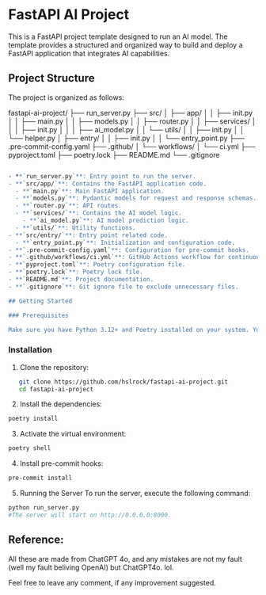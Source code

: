 # FastAPI AI Project

This is a FastAPI project template designed to run an AI model. The template provides a structured and organized way to build and deploy a FastAPI application that integrates AI capabilities.


## Project Structure

The project is organized as follows:

fastapi-ai-project/
├── run_server.py
├── src/
│ ├── app/
│ │ ├── init.py
│ │ ├── main.py
│ │ ├── models.py
│ │ ├── router.py
│ │ ├── services/
│ │ │ ├── init.py
│ │ │ ├── ai_model.py
│ │ └── utils/
│ │ ├── init.py
│ │ └── helper.py
│ ├── entry/
│ │ ├── init.py
│ │ └── entry_point.py
├── .pre-commit-config.yaml
├── .github/
│ └── workflows/
│ └── ci.yml
├── pyproject.toml
├── poetry.lock
├── README.md
└── .gitignore

```perl

- **`run_server.py`**: Entry point to run the server.
- **`src/app/`**: Contains the FastAPI application code.
  - **`main.py`**: Main FastAPI application.
  - **`models.py`**: Pydantic models for request and response schemas.
  - **`router.py`**: API routes.
  - **`services/`**: Contains the AI model logic.
    - **`ai_model.py`**: AI model prediction logic.
  - **`utils/`**: Utility functions.
- **`src/entry/`**: Entry point related code.
  - **`entry_point.py`**: Initialization and configuration code.
- **`.pre-commit-config.yaml`**: Configuration for pre-commit hooks.
- **`.github/workflows/ci.yml`**: GitHub Actions workflow for continuous integration.
- **`pyproject.toml`**: Poetry configuration file.
- **`poetry.lock`**: Poetry lock file.
- **`README.md`**: Project documentation.
- **`.gitignore`**: Git ignore file to exclude unnecessary files.

## Getting Started

### Prerequisites

Make sure you have Python 3.12+ and Poetry installed on your system. You can install Poetry by following the [official instructions](https://python-poetry.org/docs/#installation).
```

### Installation

1. Clone the repository:

```bash
   git clone https://github.com/hslrock/fastapi-ai-project.git
   cd fastapi-ai-project
```


2. Install the dependencies:

```bash
poetry install
```
3. Activate the virtual environment:

```bash
poetry shell
```
4. Install pre-commit hooks:

```bash
pre-commit install
```
5. Running the Server
To run the server, execute the following command:
```bash
python run_server.py
#The server will start on http://0.0.0.0:8000.
```


## Reference:

All these are made from ChatGPT 4o, and any mistakes are not my fault (well my fault beliving OpenAI) but ChatGPT4o. lol.

Feel free to leave any comment, if any improvement suggested.